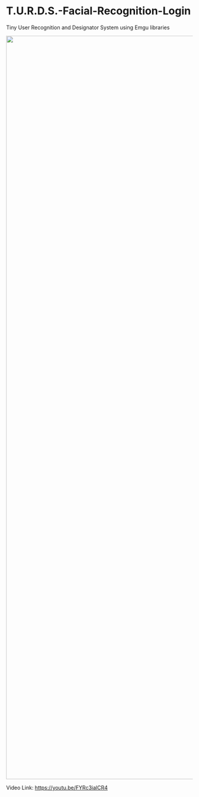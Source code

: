 # T.U.R.D.S.-Facial-Recognition-Login
Tiny User Recognition and Designator System using Emgu libraries

<img src="https://i.imgur.com/5NsnjKI.png" width="2000">

Video Link: https://youtu.be/FYRc3ialCR4
